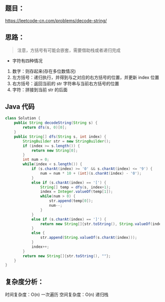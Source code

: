 ## 题目：
https://leetcode-cn.com/problems/decode-string/

## 思路：
> 注意，方括号有可能会嵌套，需要借助栈或者递归完成
- 字符有四种情况
1. 数字：则存起来(存在多位数情况)
2. 左方括号：递归执行，并得到与之对应的右方括号的位置，并更新 index 位置
3. 右方括号：返回当前的 str 字符串与当前右方括号的位置
4. 字符：拼接到当前 str 的后面

## Java 代码
```java
class Solution {
    public String decodeString(String s) {
        return dfs(s, 0)[0];
    }
    public String[] dfs(String s, int index) {
        StringBuilder str = new StringBuilder();
        if (index >= s.length()) {
            return new String[0];
        }
        int num = 0;
        while(index < s.length()) {
            if (s.charAt(index) >= '0' && s.charAt(index) <= '9') {
                num = num * 10 + (int)(s.charAt(index) - '0');
            }
            else if (s.charAt(index) == '[') {
                String[] temp = dfs(s, index+1);
                index = Integer.valueOf(temp[1]);
                while(num > 0) {
                    str.append(temp[0]);
                    num--;
                }
            }
            else if (s.charAt(index) == ']') {
                return new String[]{str.toString(), String.valueOf(index)};
            }
            else {
                str.append(String.valueOf(s.charAt(index)));
            }
            index++;
        }
        return new String[]{str.toString(), ""};
    }
}
```

## 复杂度分析：
时间复杂度：O(n) 一次遍历
空间复杂度：O(n) 递归栈
